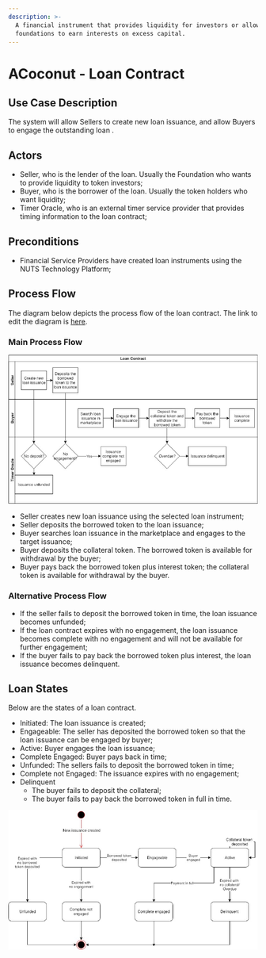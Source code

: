 ```yaml
---
description: >-
  A financial instrument that provides liquidity for investors or allows
  foundations to earn interests on excess capital.
---
```


# ACoconut - Loan Contract

## Use Case Description

The system will allow Sellers to create new loan issuance, and allow Buyers to engage the outstanding loan .

## Actors

* Seller, who is the lender of the loan. Usually the Foundation who wants to provide liquidity to token investors;
* Buyer, who is the borrower of the loan. Usually the token holders who want liquidity;
* Timer Oracle, who is an external timer service provider that provides timing information to the loan contract;

## Preconditions

* Financial Service Providers have created loan instruments using the NUTS Technology Platform;

## Process Flow

The diagram below depicts the process flow of the loan contract. The link to edit the diagram is [here](https://www.draw.io/#G1S6LxTrcGlYD7EfgmeOWYG0lHIAxV_mXP).

### Main Process Flow

![](../.gitbook/assets/nuts-design-diagrams-loan-contract-use-case.jpg)

* Seller creates new loan issuance using the selected loan instrument;
* Seller deposits the borrowed token to the loan issuance;
* Buyer searches loan issuance in the marketplace and engages to the target issuance;
* Buyer deposits the collateral token. The borrowed token is available for withdrawal by the buyer;
* Buyer pays back the borrowed token plus interest token; the collateral token is available for withdrawal by the buyer.

### Alternative Process Flow

* If the seller fails to deposit the borrowed token in time, the loan issuance becomes unfunded;
* If the loan contract expires with no engagement, the loan issuance becomes complete with no engagement and will not be available for further engagement;
* If the buyer fails to pay back the borrowed token plus interest, the loan issuance becomes delinquent.

## Loan States

Below are the states of a loan contract.

* Initiated: The loan issuance is created;
* Engageable: The seller has deposited the borrowed token so that the loan issuance can be  engaged by buyer;
* Active: Buyer engages the loan issuance;
* Complete Engaged: Buyer pays back in time;
* Unfunded: The sellers fails to deposit the borrowed token in time;
* Complete not Engaged: The issuance expires with no engagement;
* Delinquent
  * The buyer fails to deposit the collateral;
  * The buyer fails to pay back the borrowed token in full in time.

![](../.gitbook/assets/nuts-design-diagrams-loan-state-diagram-1.jpg)




